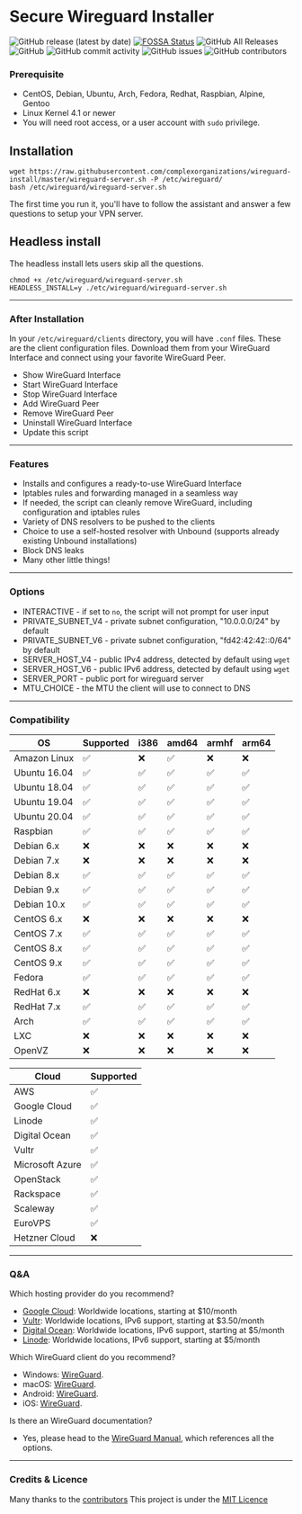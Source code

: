 # Secure Wireguard Installer
![GitHub release (latest by date)](https://img.shields.io/github/v/release/complexorganizations/wireguard-install)
[![FOSSA Status](https://app.fossa.io/api/projects/git%2Bgithub.com%2Fcomplexorganizations%2Fwireguard-install.svg?type=shield)](https://app.fossa.io/projects/git%2Bgithub.com%2Fcomplexorganizations%2Fwireguard-install?ref=badge_shield)
![GitHub All Releases](https://img.shields.io/github/downloads/complexorganizations/wireguard-install/total)
![GitHub](https://img.shields.io/github/license/complexorganizations/wireguard-install)
![GitHub commit activity](https://img.shields.io/github/commit-activity/y/complexorganizations/wireguard-install)
![GitHub issues](https://img.shields.io/github/issues/complexorganizations/wireguard-install)
![GitHub contributors](https://img.shields.io/github/contributors/complexorganizations/wireguard-install)

### Prerequisite 
- CentOS, Debian, Ubuntu, Arch, Fedora, Redhat, Raspbian, Alpine, Gentoo
- Linux Kernel 4.1 or newer
- You will need root access, or a user account with `sudo` privilege.

## Installation
```
wget https://raw.githubusercontent.com/complexorganizations/wireguard-install/master/wireguard-server.sh -P /etc/wireguard/
bash /etc/wireguard/wireguard-server.sh
```
The first time you run it, you'll have to follow the assistant and answer a few questions to setup your VPN server.

## Headless install
The headless install lets users skip all the questions.

```
chmod +x /etc/wireguard/wireguard-server.sh
HEADLESS_INSTALL=y ./etc/wireguard/wireguard-server.sh
```

---
### After Installation
In your `/etc/wireguard/clients` directory, you will have `.conf` files. These are the client configuration files. Download them from your WireGuard Interface and connect using your favorite WireGuard Peer.

- Show WireGuard Interface
- Start WireGuard Interface
- Stop WireGuard Interface
- Add WireGuard Peer
- Remove WireGuard Peer
- Uninstall WireGuard Interface
- Update this script

---
### Features

- Installs and configures a ready-to-use WireGuard Interface
- Iptables rules and forwarding managed in a seamless way
- If needed, the script can cleanly remove WireGuard, including configuration and iptables rules
- Variety of DNS resolvers to be pushed to the clients
- Choice to use a self-hosted resolver with Unbound (supports already existing Unbound installations)
- Block DNS leaks
- Many other little things!

---
### Options

* INTERACTIVE - if set to `no`, the script will not prompt for user input
* PRIVATE_SUBNET_V4 - private subnet configuration, "10.0.0.0/24" by default
* PRIVATE_SUBNET_V6 - private subnet configuration, "fd42:42:42::0/64" by default
* SERVER_HOST_V4 - public IPv4 address, detected by default using `wget`
* SERVER_HOST_V6 - public IPv6 address, detected by default using `wget`
* SERVER_PORT - public port for wireguard server
* MTU_CHOICE - the MTU the client will use to connect to DNS

---
### Compatibility
| OS              | Supported          | i386               | amd64              | armhf              | arm64              |
| --------------  | ------------------ | ------------------ | ------------------ | ------------------ | ------------------ |
| Amazon Linux    |:white_check_mark:  |:x:                 |:white_check_mark:  |:x:                 |:x:                 |
| Ubuntu 16.04    |:white_check_mark:  |:white_check_mark:  |:white_check_mark:  |:white_check_mark:  |:white_check_mark:  |
| Ubuntu 18.04    |:white_check_mark:  |:white_check_mark:  |:white_check_mark:  |:white_check_mark:  |:white_check_mark:  |
| Ubuntu 19.04    |:white_check_mark:  |:white_check_mark:  |:white_check_mark:  |:white_check_mark:  |:white_check_mark:  |
| Ubuntu 20.04    |:white_check_mark:  |:white_check_mark:  |:white_check_mark:  |:white_check_mark:  |:white_check_mark:  |
| Raspbian        |:white_check_mark:  |:white_check_mark:  |:white_check_mark:  |:white_check_mark:  |:white_check_mark:  |
| Debian 6.x      |:x:                 |:x:                 |:x:                 |:x:                 |:x:                 |
| Debian 7.x      |:x:                 |:x:                 |:x:                 |:x:                 |:x:                 |
| Debian 8.x      |:white_check_mark:  |:white_check_mark:  |:white_check_mark:  |:white_check_mark:  |:white_check_mark:  |
| Debian 9.x      |:white_check_mark:  |:white_check_mark:  |:white_check_mark:  |:white_check_mark:  |:white_check_mark:  |
| Debian 10.x     |:white_check_mark:  |:white_check_mark:  |:white_check_mark:  |:white_check_mark:  |:white_check_mark:  |
| CentOS 6.x      |:x:                 |:x:                 |:x:                 |:x:                 |:x:                 |
| CentOS 7.x      |:white_check_mark:  |:white_check_mark:  |:white_check_mark:  |:white_check_mark:  |:white_check_mark:  |
| CentOS 8.x      |:white_check_mark:  |:white_check_mark:  |:white_check_mark:  |:white_check_mark:  |:white_check_mark:  |
| CentOS 9.x      |:white_check_mark:  |:white_check_mark:  |:white_check_mark:  |:white_check_mark:  |:white_check_mark:  |
| Fedora          |:white_check_mark:  |:white_check_mark:  |:white_check_mark:  |:white_check_mark:  |:white_check_mark:  |
| RedHat 6.x      |:x:                 |:x:                 |:x:                 |:x:                 |:x:                 |
| RedHat 7.x      |:white_check_mark:  |:white_check_mark:  |:white_check_mark:  |:white_check_mark:  |:white_check_mark:  |
| Arch            |:white_check_mark:  |:white_check_mark:  |:white_check_mark:  |:white_check_mark:  |:white_check_mark:  |
| LXC             |:x:                 |:x:                 |:x:                 |:x:                 |:x:                 |
| OpenVZ          |:x:                 |:x:                 |:x:                 |:x:                 |:x:                 |

| Cloud           | Supported          |
| --------------  | ------------------ |
| AWS             |:white_check_mark:  |
| Google Cloud    |:white_check_mark:  |
| Linode          |:white_check_mark:  |
| Digital Ocean   |:white_check_mark:  |
| Vultr           |:white_check_mark:  |
| Microsoft Azure |:white_check_mark:  |
| OpenStack       |:white_check_mark:  |
| Rackspace       |:white_check_mark:  |
| Scaleway        |:white_check_mark:  |
| EuroVPS         |:white_check_mark:  |
| Hetzner Cloud   |:x:                 |
---
### Q&A
Which hosting provider do you recommend?
- [Google Cloud](https://gcpsignup.page.link/H9XL): Worldwide locations, starting at $10/month
- [Vultr](https://www.vultr.com/?ref=8211592): Worldwide locations, IPv6 support, starting at $3.50/month
- [Digital Ocean](https://m.do.co/c/fb46acb2b3b1): Worldwide locations, IPv6 support, starting at $5/month
- [Linode](https://www.linode.com/?r=63227744138ea4f9d2dff402cfe5b8ad19e45dae): Worldwide locations, IPv6 support, starting at $5/month

Which WireGuard client do you recommend?
- Windows: [WireGuard](https://download.wireguard.com/windows-client/wireguard-amd64-0.0.38.msi).
- macOS: [WireGuard](https://apps.apple.com/us/app/wireguard/id1451685025).
- Android: [WireGuard](https://play.google.com/store/apps/details?id=com.wireguard.android).
- iOS: [WireGuard](https://itunes.apple.com/us/app/wireguard/id1441195209).

Is there an WireGuard documentation?
- Yes, please head to the [WireGuard Manual](https://www.wireguard.com), which references all the options.
---
### Credits & Licence
Many thanks to the [contributors](https://github.com/complexorganizations/wireguard-install/graphs/contributors)
This project is under the [MIT Licence](https://raw.githubusercontent.com/complexorganizations/wireguard-install/master/LICENSE)
